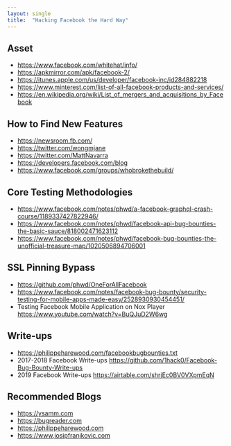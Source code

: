 ```yaml
---
layout: single
title:  "Hacking Facebook the Hard Way"
---
```


## Asset
* <https://www.facebook.com/whitehat/info/>
* <https://apkmirror.com/apk/facebook-2/>
* <https://itunes.apple.com/us/developer/facebook-inc/id284882218>
* <https://www.minterest.com/list-of-all-facebook-products-and-services/>
* <https://en.wikipedia.org/wiki/List_of_mergers_and_acquisitions_by_Facebook>

## How to Find New Features
* <https://newsroom.fb.com/>
* <https://twitter.com/wongmjane>
* <https://twitter.com/MattNavarra>
* <https://developers.facebook.com/blog>
* <https://www.facebook.com/groups/whobrokethebuild/>

## Core Testing Methodologies
* <https://www.facebook.com/notes/phwd/a-facebook-graphql-crash-course/1189337427822946/>
* <https://www.facebook.com/notes/phwd/facebook-api-bug-bounties-the-basic-sauce/818002471623112>
* <https://www.facebook.com/notes/phwd/facebook-bug-bounties-the-unofficial-treasure-map/1020506894706001>

## SSL Pinning Bypass
* <https://github.com/phwd/OneForAllFacebook>
* <https://www.facebook.com/notes/facebook-bug-bounty/security-testing-for-mobile-apps-made-easy/2528930930454451/>
* Testing Facebook Mobile Application on Nox Player <https://www.youtube.com/watch?v=BuQJuD2W6wg>

## Write-ups
* <https://philippeharewood.com/facebookbugbounties.txt>
* 2017-2018 Facebook Write-ups <https://github.com/1hack0/Facebook-Bug-Bounty-Write-ups>
* 2019 Facebook Write-ups <https://airtable.com/shrjEc0BV0VXpmEqN>

## Recommended Blogs
* <https://ysamm.com>
* <https://bugreader.com>
* <https://philippeharewood.com>
* <https://www.josipfranjkovic.com>
